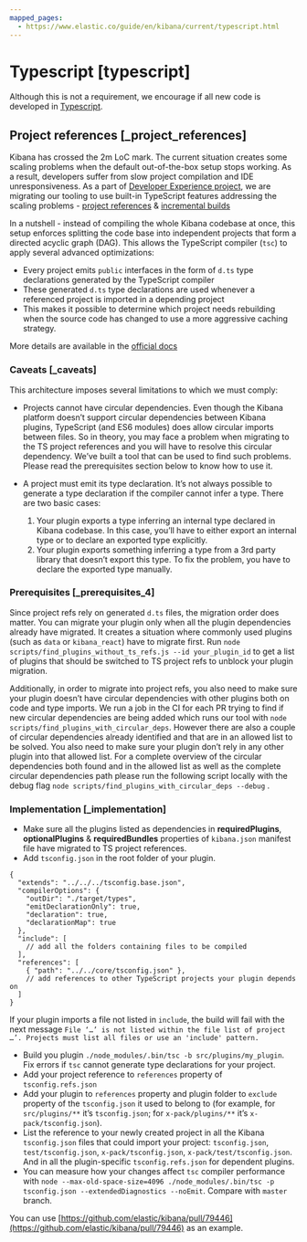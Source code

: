 ```yaml
---
mapped_pages:
  - https://www.elastic.co/guide/en/kibana/current/typescript.html
---
```


# Typescript [typescript]

Although this is not a requirement, we encourage if all new code is developed in [Typescript](https://www.typescriptlang.org/).


## Project references [_project_references]

Kibana has crossed the 2m LoC mark. The current situation creates some scaling problems when the default out-of-the-box setup stops working. As a result, developers suffer from slow project compilation and IDE unresponsiveness. As a part of [Developer Experience project](https://github.com/elastic/kibana/projects/63), we are migrating our tooling to use built-in TypeScript features addressing the scaling problems - [project references](https://www.typescriptlang.org/docs/handbook/project-references.html) & [incremental builds](https://www.typescriptlang.org/docs/handbook/release-notes/typescript-3-4.html#faster-subsequent-builds-with-the---incremental-flag)

In a nutshell - instead of compiling the whole Kibana codebase at once, this setup enforces splitting the code base into independent projects that form a directed acyclic graph (DAG). This allows the TypeScript compiler (`tsc`) to apply several advanced optimizations:

* Every project emits `public` interfaces in the form of `d.ts` type declarations generated by the TypeScript compiler
* These generated `d.ts` type declarations are used whenever a referenced project is imported in a depending project
* This makes it possible to determine which project needs rebuilding when the source code has changed to use a more aggressive caching strategy.

More details are available in the [official docs](https://www.typescriptlang.org/docs/handbook/project-references.html)


### Caveats [_caveats]

This architecture imposes several limitations to which we must comply:

* Projects cannot have circular dependencies. Even though the Kibana platform doesn’t support circular dependencies between Kibana plugins, TypeScript (and ES6 modules) does allow circular imports between files. So in theory, you may face a problem when migrating to the TS project references and you will have to resolve this circular dependency. We’ve built a tool that can be used to find such problems. Please read the prerequisites section below to know how to use it.
* A project must emit its type declaration. It’s not always possible to generate a type declaration if the compiler cannot infer a type. There are two basic cases:

    1. Your plugin exports a type inferring an internal type declared in Kibana codebase. In this case, you’ll have to either export an internal type or to declare an exported type explicitly.
    2. Your plugin exports something inferring a type from a 3rd party library that doesn’t export this type. To fix the problem, you have to declare the exported type manually.



### Prerequisites [_prerequisites_4]

Since project refs rely on generated `d.ts` files, the migration order does matter. You can migrate your plugin only when all the plugin dependencies already have migrated. It creates a situation where commonly used plugins (such as `data` or `kibana_react`) have to migrate first. Run `node scripts/find_plugins_without_ts_refs.js --id your_plugin_id` to get a list of plugins that should be switched to TS project refs to unblock your plugin migration.

Additionally, in order to migrate into project refs, you also need to make sure your plugin doesn’t have circular dependencies with other plugins both on code and type imports. We run a job in the CI for each PR trying to find if new circular dependencies are being added which runs our tool with `node scripts/find_plugins_with_circular_deps`. However there are also a couple of circular dependencies already identified and that are in an allowed list to be solved. You also need to make sure your plugin don’t rely in any other plugin into that allowed list. For a complete overview of the circular dependencies both found and in the allowed list as well as the complete circular dependencies path please run the following script locally with the debug flag `node scripts/find_plugins_with_circular_deps --debug` .


### Implementation [_implementation]

* Make sure all the plugins listed as dependencies in **requiredPlugins**, **optionalPlugins** & **requiredBundles** properties of `kibana.json` manifest file have migrated to TS project references.
* Add `tsconfig.json` in the root folder of your plugin.

```
{
  "extends": "../../../tsconfig.base.json",
  "compilerOptions": {
    "outDir": "./target/types",
    "emitDeclarationOnly": true,
    "declaration": true,
    "declarationMap": true
  },
  "include": [
    // add all the folders containing files to be compiled
  ],
  "references": [
    { "path": "../../core/tsconfig.json" },
    // add references to other TypeScript projects your plugin depends on
  ]
}
```

If your plugin imports a file not listed in `include`, the build will fail with the next message `File ‘…’ is not listed within the file list of project …’. Projects must list all files or use an 'include' pattern.`

* Build you plugin `./node_modules/.bin/tsc -b src/plugins/my_plugin`. Fix errors if `tsc` cannot generate type declarations for your project.
* Add your project reference to `references` property of `tsconfig.refs.json`
* Add your plugin to `references` property and plugin folder to `exclude` property of the `tsconfig.json` it used to belong to (for example, for `src/plugins/**` it’s `tsconfig.json`; for `x-pack/plugins/**` it’s `x-pack/tsconfig.json`).
* List the reference to your newly created project in all the Kibana `tsconfig.json` files that could import your project: `tsconfig.json`, `test/tsconfig.json`, `x-pack/tsconfig.json`, `x-pack/test/tsconfig.json`. And in all the plugin-specific `tsconfig.refs.json` for dependent plugins.
* You can measure how your changes affect `tsc` compiler performance with `node --max-old-space-size=4096 ./node_modules/.bin/tsc -p tsconfig.json --extendedDiagnostics --noEmit`. Compare with `master` branch.

You can use [https://github.com/elastic/kibana/pull/79446](https://github.com/elastic/kibana/pull/79446) as an example.

